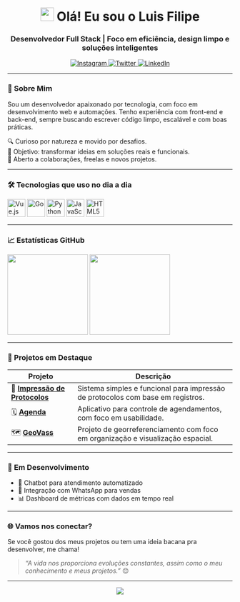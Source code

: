 <h1 align="center">
  <img src="https://media.giphy.com/media/hvRJCLFzcasrR4ia7z/giphy.gif" width="30px"/>
  Olá! Eu sou o Luis Filipe
</h1>
<h3 align="center">Desenvolvedor Full Stack | Foco em eficiência, design limpo e soluções inteligentes</h3>

<p align="center">
  <a href="https://instagram.com/lfsl_lipe" target="_blank">
    <img alt="Instagram" src="https://img.shields.io/badge/Instagram-E4405F?style=flat&logo=instagram&logoColor=white" />
  </a>
  <a href="https://twitter.com/lfslDEV" target="_blank">
    <img alt="Twitter" src="https://img.shields.io/badge/Twitter-1DA1F2?style=flat&logo=twitter&logoColor=white" />
  </a>
  <a href="https://www.linkedin.com/in/your-linkedin-username" target="_blank">
    <img alt="LinkedIn" src="https://img.shields.io/badge/LinkedIn-0077B5?style=flat&logo=linkedin&logoColor=white" />
  </a>
</p>

---

### 🚀 Sobre Mim

Sou um desenvolvedor apaixonado por tecnologia, com foco em desenvolvimento web e automações. Tenho experiência com front-end e back-end, sempre buscando escrever código limpo, escalável e com boas práticas. 

🔍 Curioso por natureza e movido por desafios.  
🎯 Objetivo: transformar ideias em soluções reais e funcionais.  
🤝 Aberto a colaborações, freelas e novos projetos.

---

### 🛠️ Tecnologias que uso no dia a dia

<p align="left">
  <img src="https://cdn.jsdelivr.net/gh/devicons/devicon/icons/vuejs/vuejs-original.svg" width="40" height="40" alt="Vue.js"/>
  <img src="https://cdn.jsdelivr.net/gh/devicons/devicon/icons/go/go-original.svg" width="40" height="40" alt="Go"/>
  <img src="https://cdn.jsdelivr.net/gh/devicons/devicon/icons/python/python-original.svg" width="40" height="40" alt="Python"/>
  <img src="https://cdn.jsdelivr.net/gh/devicons/devicon/icons/javascript/javascript-original.svg" width="40" height="40" alt="JavaScript"/>
  <img src="https://cdn.jsdelivr.net/gh/devicons/devicon/icons/html5/html5-original.svg" width="40" height="40" alt="HTML5"/>
</p>

---

### 📈 Estatísticas GitHub

<p align="left">
  <img height="180em" src="https://github-readme-stats.vercel.app/api?username=lfslDEV&show_icons=true&theme=merko&count_private=true&hide_rank=true" />
  <img height="180em" src="https://github-readme-stats.vercel.app/api/top-langs/?username=lfslDEV&layout=compact&theme=merko" />
</p>

---

### 💼 Projetos em Destaque

| Projeto | Descrição |
|--------|------------|
| 🔧 [**Impressão de Protocolos**](https://github.com/lfslDEV/protocol_printer) | Sistema simples e funcional para impressão de protocolos com base em registros. |
| 🗓️ [**Agenda**](https://github.com/lfslDEV/Agenda) | Aplicativo para controle de agendamentos, com foco em usabilidade. |
| 🗺️ [**GeoVass**](https://github.com/lfslDEV/GeoVass.git) | Projeto de georreferenciamento com foco em organização e visualização espacial. |

---

### 📌 Em Desenvolvimento

- 🧠 Chatbot para atendimento automatizado
- 💬 Integração com WhatsApp para vendas
- 📊 Dashboard de métricas com dados em tempo real

---

### 🌐 Vamos nos conectar?

Se você gostou dos meus projetos ou tem uma ideia bacana pra desenvolver, me chama!  
> _“A vida nos proporciona evoluções constantes, assim como o meu conhecimento e meus projetos.”_ 😊

---

<p align="center">
  <img src="https://capsule-render.vercel.app/api?type=waving&color=0C8E45&height=100&section=footer"/>
</p>
